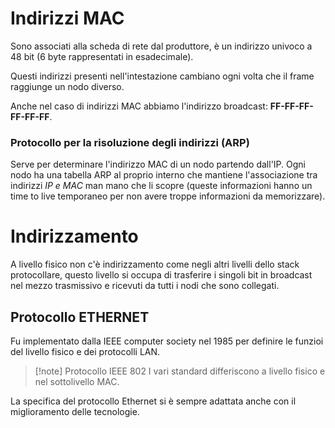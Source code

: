 # Indirizzi MAC
Sono associati alla scheda di rete dal produttore, è un indirizzo univoco a 48 bit (6 byte rappresentati in esadecimale).

Questi indirizzi presenti nell'intestazione cambiano ogni volta che il frame raggiunge un nodo diverso.

Anche nel caso di indirizzi MAC abbiamo l'indirizzo broadcast: **FF-FF-FF-FF-FF-FF**.
### Protocollo per la risoluzione degli indirizzi (ARP)

Serve per determinare l'indirizzo MAC di un nodo partendo dall'IP. 
Ogni nodo ha una tabella ARP al proprio interno che mantiene l'associazione tra indirizzi *IP e MAC* man mano che li scopre (queste informazioni hanno un time to live temporaneo per non avere troppe informazioni da memorizzare).

# Indirizzamento

A livello fisico non c'è indirizzamento come negli altri livelli dello stack protocollare, questo livello si occupa di trasferire i singoli bit in broadcast nel mezzo trasmissivo e ricevuti da tutti i nodi che sono collegati.

## Protocollo ETHERNET
Fu implementato dalla IEEE computer society nel 1985 per definire le funzioi del livello fisico e dei protocolli LAN.

>[!note] Protocollo IEEE 802
>I vari standard differiscono a livello fisico e nel sottolivello MAC.

La specifica del protocollo Ethernet si è sempre adattata anche con il miglioramento delle tecnologie.


